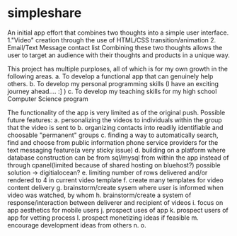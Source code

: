 # simpleshare
An initial app effort that combines two thoughts into a simple user interface.
1."Video" creation through the use of HTML/CSS transition/animation
2. Email/Text Message contact list 
Combining these two thoughts allows the user to target an audience with their thoughts and products in a unique way.

This project has multiple purploses, all of which is for my own growth in the following areas.
  a. To develop a functional app that can genuinely help others.
  b. To develop my personal programming skills (I have an exciting journey ahead.... :] )
  c. To develop my teaching skills for my high school Computer Science program
  
  The functionality of the app is very limited as of the original push.
Possible future features:
  a. personalizing the videos to individuals within the group that the video is sent to
  b. organizing contacts into readily identifiable and choosable "permanent" groups
  c. finding a way to automatically search, find and choose from public information phone service providers for the text messaging feature(a very sticky issue)
  d. building on a platform where database construction can be from sql/mysql from within the app instead of through cpanel(limited because of shared hosting 
  on bluehost?) possible solution -> digitialocean?
  e. limiting number of rows delivered and/or rendered to 4 in current video template
  f. create many templates for video content delivery
  g. brainstorm/create sysem where user is informed when video was watched, by whom
  h. brainstorm/create a system of response/interaction between deliverer and recipient of videos
  i. focus on app aesthetics for mobile users
  j. prospect uses of app
  k. prospect users of app for vetting process
  l. prospect monetizing ideas if feasible
  m. encourage development ideas from others
  n.
  o.
